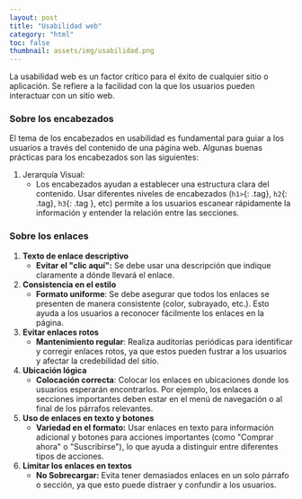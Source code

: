 ```yaml
---
layout: post
title: "Usabilidad web"
category: "html"
toc: false
thumbnail: assets/img/usabilidad.png
---
```


La usabilidad web es un factor crítico para el éxito de cualquier sitio o aplicación. Se refiere a la facilidad con la que los usuarios pueden interactuar con un sitio web.

### Sobre los encabezados

El tema de los encabezados en usabilidad es fundamental para guiar a los usuarios a través del contenido de una página web. Algunas buenas prácticas para los encabezados son las siguientes:

1. Jerarquía Visual:
	- Los encabezados ayudan a establecer una estructura clara del contenido. Usar diferentes niveles de encabezados (`h1>`{: .tag}, `h2`{: .tag}, `h3`{: .tag }, etc) permite a los usuarios escanear rápidamente la información y entender la relación entre las secciones.

### Sobre los enlaces

1. **Texto de enlace descriptivo**
	- **Evitar el "clic aquí":** Se debe usar una descripción que indique claramente a dónde llevará el enlace.
2. **Consistencia en el estilo**
	- **Formato uniforme**: Se debe asegurar que todos los enlaces se presenten de manera consistente (color, subrayado, etc.). Esto ayuda a los usuarios a reconocer fácilmente los enlaces en la página.
3. **Evitar enlaces rotos**
	- **Mantenimiento regular**: Realiza auditorías periódicas para identificar y corregir enlaces rotos, ya que estos pueden fustrar a los usuarios y afectar la credebilidad del sitio.
4. **Ubicación lógica**
	- **Colocación correcta**: Colocar los enlaces en ubicaciones donde los usuarios esperarán encontrarlos. Por ejemplo, los enlaces a secciones importantes deben estar en el menú de navegación o al final de los párrafos relevantes.
5. **Uso de enlaces en texto y botones**
	- **Variedad en el formato:** Usar enlaces en texto para información adicional y botones para acciones importantes (como "Comprar ahora" o "Suscribirse"), lo que ayuda a distinguir entre diferentes tipos de acciones.
6. **Limitar los enlaces en textos**
	- **No Sobrecargar:** Evita tener demasiados enlaces en un solo párrafo o sección, ya que esto puede distraer y confundir a los usuarios.

